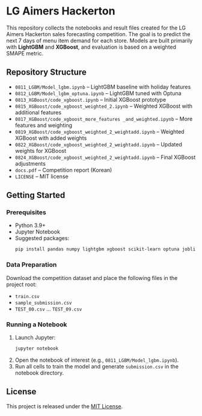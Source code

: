 # LG Aimers Hackerton

This repository collects the notebooks and result files created for the LG Aimers Hackerton sales forecasting competition.  The goal is to predict the next 7 days of menu item demand for each store.  Models are built primarily with **LightGBM** and **XGBoost**, and evaluation is based on a weighted SMAPE metric.

## Repository Structure
- `0811_LGBM/Model_lgbm.ipynb` – LightGBM baseline with holiday features
- `0812_LGBM/Model_lgbm_optuna.ipynb` – LightGBM tuned with Optuna
- `0813_XGBoost/code_xgboost.ipynb` – Initial XGBoost prototype
- `0815_XGBoost/code_xgboost_weighted_2.ipynb` – Weighted XGBoost with additional features
- `0817_XGBoost/code_xgboost_more_features _and_weighted.ipynb` – More features and weighting
- `0819_XGBoost/code_xgboost_weighted_2_weightadd.ipynb` – Weighted XGBoost with added weights
- `0822_XGBoost/code_xgboost_weighted_2_weightadd.ipynb` – Updated weights for XGBoost
- `0824_XGBoost/code_xgboost_weighted_2_weightadd.ipynb` – Final XGBoost adjustments
- `docs.pdf` – Competition report (Korean)
- `LICENSE` – MIT license

## Getting Started
### Prerequisites
- Python 3.9+
- Jupyter Notebook
- Suggested packages:
  ```bash
  pip install pandas numpy lightgbm xgboost scikit-learn optuna joblib
  ```

### Data Preparation
Download the competition dataset and place the following files in the project root:
- `train.csv`
- `sample_submission.csv`
- `TEST_00.csv` … `TEST_09.csv`

### Running a Notebook
1. Launch Jupyter:
   ```bash
   jupyter notebook
   ```
2. Open the notebook of interest (e.g., `0811_LGBM/Model_lgbm.ipynb`).
3. Run all cells to train the model and generate `submission.csv` in the notebook directory.

## License
This project is released under the [MIT License](LICENSE).
